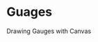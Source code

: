 # Guages
Drawing Gauges with Canvas


<canvas id='guage1' data-min='0' data-max='8'  data-set="0,2.8,5.3,8" data-set-color="#00ff00,#ffff00,#ff0000" data-labels='0.0,1.0,2.0,3.0,4.0,5.0,6.0,7.0,8.0' data-value='3.46' data-valuetype='pence' width='250px' height='250px'></canvas>
	<canvas id='guage2' data-min='0' data-max='11'  data-set="0,3.6,7.4,11" data-set-color="#ff0000,#00ff00,#ff0000" data-labels='0,5.5,11' data-value='0.9' data-valuetype='percent' width='250px' height='250px'></canvas>
	<canvas id='guage3' data-min='0' data-max='100'  data-set="0,34,67,100" data-set-color="#ff0000,#ffff00,#00ff00" data-labels='0,13,25,38,50,63,75,88,100' data-value='29.9' data-valuetype='percent' width='250px' height='250px'></canvas>
	<canvas id='guage4' data-min='0' data-max='42'  data-set="0,7,11,16,35,42" data-set-color="#ff0000,#ffff00,#00ff00,#ffff00,#ff0000" data-labels='0,14,28,42' data-value='41' data-valuetype='percent' width='250px' height='250px'></canvas>
	<script src='guage.js' ></script>